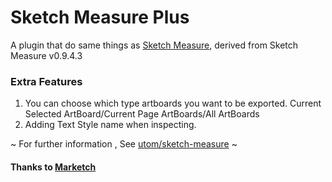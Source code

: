 # Sketch Measure Plus

A plugin that do same things as [Sketch Measure](https://github.com/utom/sketch-measure), derived from Sketch Measure v0.9.4.3

### Extra Features

1. You can choose which type artboards you want to be exported. Current Selected ArtBoard/Current Page ArtBoards/All ArtBoards
2. Adding Text Style name when inspecting.

~ For further information , See [utom/sketch-measure](https://github.com/utom/sketch-measure) ~

#### Thanks to [Marketch](https://github.com/tudou527/marketch)
